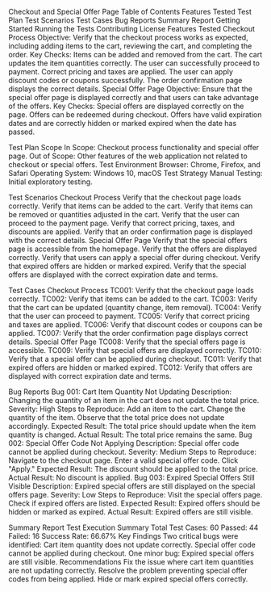 Checkout and Special Offer Page
Table of Contents
Features Tested
Test Plan
Test Scenarios
Test Cases
Bug Reports
Summary Report
Getting Started
Running the Tests
Contributing
License
Features Tested
Checkout Process
Objective: Verify that the checkout process works as expected, including adding items to the cart, reviewing the cart, and completing the order.
Key Checks:
Items can be added and removed from the cart.
The cart updates the item quantities correctly.
The user can successfully proceed to payment.
Correct pricing and taxes are applied.
The user can apply discount codes or coupons successfully.
The order confirmation page displays the correct details.
Special Offer Page
Objective: Ensure that the special offer page is displayed correctly and that users can take advantage of the offers.
Key Checks:
Special offers are displayed correctly on the page.
Offers can be redeemed during checkout.
Offers have valid expiration dates and are correctly hidden or marked expired when the date has passed.

Test Plan
Scope
In Scope: Checkout process functionality and special offer page.
Out of Scope: Other features of the web application not related to checkout or special offers.
Test Environment
Browser: Chrome, Firefox, and Safari
Operating System: Windows 10, macOS
Test Strategy
Manual Testing: Initial exploratory testing.

Test Scenarios
Checkout Process
Verify that the checkout page loads correctly.
Verify that items can be added to the cart.
Verify that items can be removed or quantities adjusted in the cart.
Verify that the user can proceed to the payment page.
Verify that correct pricing, taxes, and discounts are applied.
Verify that an order confirmation page is displayed with the correct details.
Special Offer Page
Verify that the special offers page is accessible from the homepage.
Verify that the offers are displayed correctly.
Verify that users can apply a special offer during checkout.
Verify that expired offers are hidden or marked expired.
Verify that the special offers are displayed with the correct expiration date and terms.

Test Cases
Checkout Process
TC001: Verify that the checkout page loads correctly.
TC002: Verify that items can be added to the cart.
TC003: Verify that the cart can be updated (quantity change, item removal).
TC004: Verify that the user can proceed to payment.
TC005: Verify that correct pricing and taxes are applied.
TC006: Verify that discount codes or coupons can be applied.
TC007: Verify that the order confirmation page displays correct details.
Special Offer Page
TC008: Verify that the special offers page is accessible.
TC009: Verify that special offers are displayed correctly.
TC010: Verify that a special offer can be applied during checkout.
TC011: Verify that expired offers are hidden or marked expired.
TC012: Verify that offers are displayed with correct expiration date and terms.

Bug Reports
Bug 001: Cart Item Quantity Not Updating
Description: Changing the quantity of an item in the cart does not update the total price.
Severity: High
Steps to Reproduce:
Add an item to the cart.
Change the quantity of the item.
Observe that the total price does not update accordingly.
Expected Result: The total price should update when the item quantity is changed.
Actual Result: The total price remains the same.
Bug 002: Special Offer Code Not Applying
Description: Special offer code cannot be applied during checkout.
Severity: Medium
Steps to Reproduce:
Navigate to the checkout page.
Enter a valid special offer code.
Click "Apply."
Expected Result: The discount should be applied to the total price.
Actual Result: No discount is applied.
Bug 003: Expired Special Offers Still Visible
Description: Expired special offers are still displayed on the special offers page.
Severity: Low
Steps to Reproduce:
Visit the special offers page.
Check if expired offers are listed.
Expected Result: Expired offers should be hidden or marked as expired.
Actual Result: Expired offers are still visible.

Summary Report
Test Execution Summary
Total Test Cases: 60
Passed: 44
Failed: 16
Success Rate: 66.67%
Key Findings
Two critical bugs were identified:
Cart item quantity does not update correctly.
Special offer code cannot be applied during checkout.
One minor bug: Expired special offers are still visible.
Recommendations
Fix the issue where cart item quantities are not updating correctly.
Resolve the problem preventing special offer codes from being applied.
Hide or mark expired special offers correctly.
